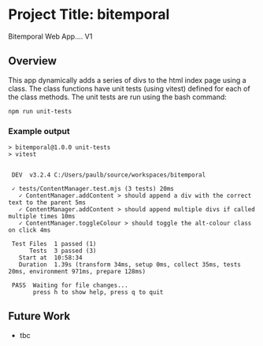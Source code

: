# Project Title: bitemporal
Bitemporal Web App....
V1

## Overview
This app dynamically adds a series of divs to the html index page using a class. The class functions have unit tests (using vitest) defined for each of the class methods. The unit tests are run using the bash command:

```
npm run unit-tests
```

### Example output 
```
> bitemporal@1.0.0 unit-tests
> vitest


 DEV  v3.2.4 C:/Users/paulb/source/workspaces/bitemporal

 ✓ tests/ContentManager.test.mjs (3 tests) 20ms
   ✓ ContentManager.addContent > should append a div with the correct text to the parent 5ms
   ✓ ContentManager.addContent > should append multiple divs if called multiple times 10ms
   ✓ ContentManager.toggleColour > should toggle the alt-colour class on click 4ms

 Test Files  1 passed (1)
      Tests  3 passed (3)
   Start at  10:58:34
   Duration  1.39s (transform 34ms, setup 0ms, collect 35ms, tests 20ms, environment 971ms, prepare 128ms)

 PASS  Waiting for file changes...
       press h to show help, press q to quit
```

## Future Work
* tbc
